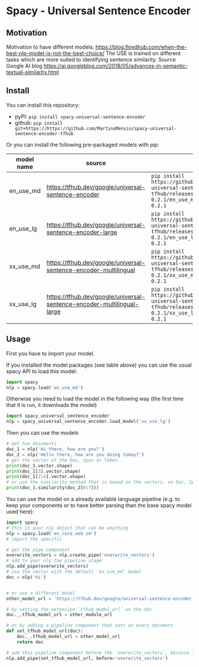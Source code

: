 # Spacy - Universal Sentence Encoder

## Motivation
Motivation to have different models:
https://blog.floydhub.com/when-the-best-nlp-model-is-not-the-best-choice/
The USE is trained on different tasks which are more suited to identifying sentence similarity. Source Google AI blog https://ai.googleblog.com/2018/05/advances-in-semantic-textual-similarity.html 

## Install

You can install this repository:
- pyPI: `pip install spacy-universal-sentence-encoder`
- github: `pip install git+https://https://github.com/MartinoMensio/spacy-universal-sentence-encoder-tfhub`

Or you can install the following pre-packaged models with pip:

| model name | source | pip package |
|------------|--------|---|
| en_use_md  | https://tfhub.dev/google/universal-sentence-encoder | `pip install https://github.com/MartinoMensio/spacy-universal-sentence-encoder-tfhub/releases/download/en_use_md-0.2.1/en_use_md-1.tar.gz#en_use_md-0.2.1 ` |
| en_use_lg  | https://tfhub.dev/google/universal-sentence-encoder-large | `pip install https://github.com/MartinoMensio/spacy-universal-sentence-encoder-tfhub/releases/download/en_use_lg-0.2.1/en_use_lg-0.2.1.tar.gz#en_use_lg-0.2.1` |
| xx_use_md  | https://tfhub.dev/google/universal-sentence-encoder-multilingual | `pip install https://github.com/MartinoMensio/spacy-universal-sentence-encoder-tfhub/releases/download/xx_use_md-0.2.1/xx_use_md-0.2.1.tar.gz#xx_use_md-0.2.1 ` |
| xx_use_lg  | https://tfhub.dev/google/universal-sentence-encoder-multilingual-large | `pip install https://github.com/MartinoMensio/spacy-universal-sentence-encoder-tfhub/releases/download/xx_use_lg-0.2.1/xx_use_lg-0.2.1.tar.gz#xx_use_lg-0.2.1` |


## Usage

First you have to import your model.

If you installed the model packages (see table above) you can use the usual spacy API to load this model:

```python
import spacy
nlp = spacy.load('en_use_md')
```

Otherwise you need to load the model in the following way (the first time that it is run, it downloads the model)
```python
import spacy_universal_sentence_encoder
nlp = spacy_universal_sentence_encoder.load_model('xx_use_lg')
```

Then you can use the models

```python
# get two documents
doc_1 = nlp('Hi there, how are you?')
doc_2 = nlp('Hello there, how are you doing today?')
# get the vector of the Doc, Span or Token
print(doc_1.vector.shape)
print(doc_1[3].vector.shape)
print(doc_1[2:4].vector.shape)
# or use the similarity method that is based on the vectors, on Doc, Span or Token
print(doc_1.similarity(doc_2[0:7]))
```

You can use the model on a already available language pipeline (e.g. to keep your components or to have better parsing than the base spacy model used here):

```python
import spacy
# this is your nlp object that can be anything
nlp = spacy.load('en_core_web_sm')
# import the specific

# get the pipe component
overwrite_vectors = nlp.create_pipe('overwrite_vectors')
# add to your nlp the pipeline stage
nlp.add_pipe(overwrite_vectors)
# use the vector with the default `en_use_md` model
doc = nlp('Hi')


# or use a different model
other_model_url = 'https://tfhub.dev/google/universal-sentence-encoder-multilingual/3'

# by setting the extension `tfhub_model_url` on the doc
doc._.tfhub_model_url = other_module_url

# or by adding a pipeline component that sets on every document
def set_tfhub_model_url(doc):
    doc._.tfhub_model_url = other_model_url
    return doc

# add this pipeline component before the `overwrite_vectors`, because it will look at that extension
nlp.add_pipe(set_tfhub_model_url, before='overwrite_vectors')

```
